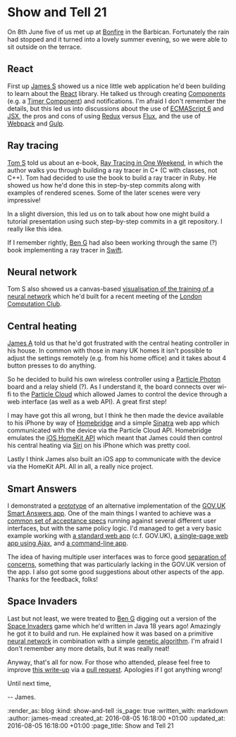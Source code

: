 Show and Tell 21
================

On 8th June five of us met up at [Bonfire][] in the Barbican. Fortunately the rain had stopped and it turned into a lovely summer evening, so we were able to sit outside on the terrace.

## React

First up [James S][] showed us a nice little web application he'd been building to learn about the [React][] library. He talked us through creating [Components][react-components] (e.g. a [Timer Component][react-timer]) and notifications. I'm afraid I don't remember the details, but this led us into discussions about the use of [ECMAScript 6][] and [JSX][], the pros and cons of using [Redux][] versus [Flux][], and the use of [Webpack][] and [Gulp][].

## Ray tracing

[Tom S][] told us about an e-book, [Ray Tracing in One Weekend][], in which the author walks you through building a ray tracer in C+ (C with classes, not C++). Tom had decided to use the book to build a ray tracer in Ruby. He showed us how he'd done this in step-by-step commits along with examples of rendered scenes. Some of the later scenes were very impressive!

In a slight diversion, this led us on to talk about how one might build a tutorial presentation using such step-by-step commits in a git repository. I really like this idea.

If I remember rightly, [Ben G][] had also been working through the same (?) book implementing a ray tracer in [Swift][].

## Neural network

Tom S also showed us a canvas-based [visualisation of the training of a neural network][neural-network-visualisation] which he'd built for a recent meeting of the [London Computation Club][].

## Central heating

[James A][] told us that he'd got frustrated with the central heating controller in his house. In common with those in many UK homes it isn't possible to adjust the settings remotely (e.g. from his home office) and it takes about 4 button presses to do anything.

So he decided to build his own wireless controller using a [Particle Photon][] board and a relay shield (?). As I understand it, the board connects over wi-fi to the [Particle Cloud][] which allowed James to control the device through a web interface (as well as a web API). A great first step!

I may have got this all wrong, but I think he then made the device available to his iPhone by way of [Homebridge][] and a simple [Sinatra][] web app which communicated with the device via the Particle Cloud API. Homebridge emulates the [iOS HomeKit API][] which meant that James could then control his central heating via [Siri][] on his iPhone which was pretty cool.

Lastly I think James also built an iOS app to communicate with the device via the HomeKit API. All in all, a really nice project.

## Smart Answers

I demonstrated a [prototype][floehopper-smart-answers] of an alternative implementation of the [GOV.UK Smart Answers app][smart-answers]. One of the main things I wanted to achieve was a [common set of acceptance specs][floehopper-smart-answers-specs] running against several different user interfaces, but with the same policy logic. I'd managed to get a very basic example working with [a standard web app][floehopper-smart-answers-web-app] (c.f. GOV.UK), [a single-page web app using Ajax][floehopper-smart-answer-single-page-web-app], and [a command-line app][floehopper-smart-answer-command-line].

The idea of having multiple user interfaces was to force good [separation of concerns][], something that was particularly lacking in the GOV.UK version of the app. I also got some good suggestions about other aspects of the app. Thanks for the feedback, folks!

## Space Invaders

Last but not least, we were treated to [Ben G][] digging out a version of the [Space Invaders][] game which he'd written in Java 18 years ago! Amazingly he got it to build and run. He explained how it was based on a primitive [neural network][] in combination with a simple [genetic algorithm][]. I'm afraid I don't remember any more details, but it was really neat!

Anyway, that's all for now. For those who attended, please feel free to improve [this write-up][this-write-up] via a [pull request][pull-request]. Apologies if I got anything wrong!

Until next time,

-- James.

[Bonfire]: http://bonfirelondon.co.uk/
[James S]: https://www.linkedin.com/in/james-smyth-31078191
[React]: https://facebook.github.io/react/
[react-components]: https://facebook.github.io/react/docs/interactivity-and-dynamic-uis.html
[react-timer]: https://facebook.github.io/react/#timerExample
[ECMAScript 6]: http://es6-features.org/
[Redux]: http://redux.js.org/
[Flux]: https://facebook.github.io/flux/
[JSX]: https://facebook.github.io/jsx/
[Webpack]: https://webpack.github.io/
[Gulp]: https://www.npmjs.com/package/gulp
[Tom S]: https://codon.com/
[Ray Tracing in One Weekend]: http://in1weekend.blogspot.co.uk/2016/01/ray-tracing-in-one-weekend.html
[Ben G]: https://twitter.com/beng
[Swift]: https://swift.org/
[neural-network-visualisation]: http://tomstuart.github.io/neural-network/
[London Computation Club]: http://london.computation.club/
[James A]: http://lazyatom.com/
[Particle Photon]: https://www.particle.io/products/hardware/photon-wifi-dev-kit
[Particle Cloud]: https://www.particle.io/products/platform/particle-cloud
[Homebridge]: https://github.com/nfarina/homebridge
[Sinatra]: http://www.sinatrarb.com/
[iOS HomeKit API]: https://www.apple.com/uk/ios/homekit/
[Siri]: http://www.apple.com/ios/siri/
[floehopper-smart-answers]: https://github.com/floehopper/smart-answers
[smart-answers]: https://github.com/alphagov/smart-answers
[floehopper-smart-answers-specs]: https://github.com/floehopper/smart-answers/tree/master/spec
[floehopper-smart-answers-web-app]: https://github.com/floehopper/smart-answers/blob/master/web_app.rb
[floehopper-smart-answer-command-line]: https://github.com/floehopper/smart-answers/blob/master/app.rb
[floehopper-smart-answer-single-page-web-app]: https://github.com/floehopper/smart-answers/blob/master/single_page_web_app.rb
[separation of concerns]: https://en.wikipedia.org/wiki/Separation_of_concerns
[Space Invaders]: https://en.wikipedia.org/wiki/Space_Invaders
[neural network]: https://en.wikipedia.org/wiki/Artificial_neural_network
[genetic algorithm]: https://en.wikipedia.org/wiki/Genetic_algorithm
[this-write-up]: https://github.com/freerange/site/blob/master/soups/blog/show-and-tell-21.snip.markdown
[pull-request]: https://github.com/freerange/site/pulls

:render_as: blog
:kind: show-and-tell
:is_page: true
:written_with: markdown
:author: james-mead
:created_at: 2016-08-05 16:18:00 +01:00
:updated_at: 2016-08-05 16:18:00 +01:00
:page_title: Show and Tell 21

